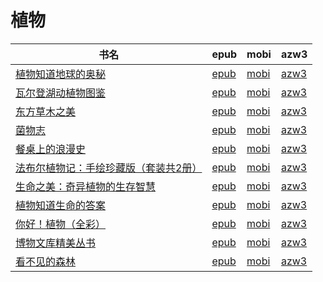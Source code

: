 # 植物

| 书名 | epub | mobi | azw3 |
| --- | --- | --- | --- |
| [植物知道地球的奥秘](http://ct.dalanmei.com/f/31084289-570169813-ca380a) | [epub](http://ct.dalanmei.com/f/31084289-570169813-ca380a) | [mobi](http://ct.dalanmei.com/f/31084289-570313052-d1cffa) | [azw3](http://ct.dalanmei.com/f/31084289-570378487-131663) |
| [瓦尔登湖动植物图鉴](http://ct.dalanmei.com/f/31084289-570122344-d57e48) | [epub](http://ct.dalanmei.com/f/31084289-570122344-d57e48) | [mobi](http://ct.dalanmei.com/f/31084289-570266650-703c6b) | [azw3](http://ct.dalanmei.com/f/31084289-571407250-245865) |
| [东方草木之美](http://ct.dalanmei.com/f/31084289-570127599-9d123b) | [epub](http://ct.dalanmei.com/f/31084289-570127599-9d123b) | [mobi](http://ct.dalanmei.com/f/31084289-570269779-c00238) | [azw3](http://ct.dalanmei.com/f/31084289-571409595-a0f420) |
| [菌物志](http://ct.dalanmei.com/f/31084289-570107631-021e1a) | [epub](http://ct.dalanmei.com/f/31084289-570107631-021e1a) | [mobi](http://ct.dalanmei.com/f/31084289-570256791-013765) | [azw3](http://ct.dalanmei.com/f/31084289-571415271-a30ee0) |
| [餐桌上的浪漫史](http://ct.dalanmei.com/f/31084289-569449179-72279c) | [epub](http://ct.dalanmei.com/f/31084289-569449179-72279c) | [mobi](http://ct.dalanmei.com/f/31084289-570213518-2a7739) | [azw3](http://ct.dalanmei.com/f/31084289-571417619-8fd42b) |
| [法布尔植物记：手绘珍藏版（套装共2册）](http://ct.dalanmei.com/f/31084289-571550410-722f9b) | [epub](http://ct.dalanmei.com/f/31084289-571550410-722f9b) | [mobi](http://ct.dalanmei.com/f/31084289-571847559-929354) | [azw3](http://ct.dalanmei.com/f/31084289-572201549-616e3f) |
| [生命之美：奇异植物的生存智慧](http://ct.dalanmei.com/f/31084289-571501192-127678) | [epub](http://ct.dalanmei.com/f/31084289-571501192-127678) | [mobi](http://ct.dalanmei.com/f/31084289-571775335-ac6c3b) | [azw3](http://ct.dalanmei.com/f/31084289-571920288-e9bae6) |
| [植物知道生命的答案](http://ct.dalanmei.com/f/31084289-571557529-d9a60d) | [epub](http://ct.dalanmei.com/f/31084289-571557529-d9a60d) | [mobi](http://ct.dalanmei.com/f/31084289-571915557-2a1250) | [azw3](http://ct.dalanmei.com/f/31084289-572074548-7bdb9e) |
| [你好！植物（全彩）](http://ct.dalanmei.com/f/31084289-571586862-10d9c9) | [epub](http://ct.dalanmei.com/f/31084289-571586862-10d9c9) | [mobi](http://ct.dalanmei.com/f/31084289-571732487-d9c2cb) | [azw3](http://ct.dalanmei.com/f/31084289-571844207-680ef7) |
| [博物文库精美丛书](http://ct.dalanmei.com/f/31084289-571589764-86b12e) | [epub](http://ct.dalanmei.com/f/31084289-571589764-86b12e) | [mobi](http://ct.dalanmei.com/f/31084289-571737506-0fcc67) | [azw3](http://ct.dalanmei.com/f/31084289-571867468-1f32a2) |
| [看不见的森林](http://ct.dalanmei.com/f/31084289-571512876-6be30c) | [epub](http://ct.dalanmei.com/f/31084289-571512876-6be30c) | [mobi](http://ct.dalanmei.com/f/31084289-571776732-484292) | [azw3](http://ct.dalanmei.com/f/31084289-571876280-9f0eea) |
